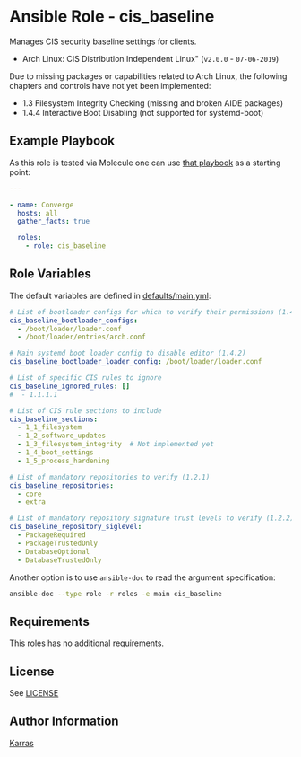 # Ansible Role - cis\_baseline

Manages CIS security baseline settings for clients.

* Arch Linux: CIS Distribution Independent Linux" (`v2.0.0` - `07-06-2019`)

Due to missing packages or capabilities related to Arch Linux, the following
chapters and controls have not yet been implemented:

* 1.3 Filesystem Integrity Checking (missing and broken AIDE packages)
* 1.4.4 Interactive Boot Disabling (not supported for systemd-boot)

## Example Playbook

As this role is tested via Molecule one can use [that
playbook](./molecule/default/converge.yml) as a starting point:

```yaml
---

- name: Converge
  hosts: all
  gather_facts: true

  roles:
    - role: cis_baseline
```

## Role Variables

The default variables are defined in [defaults/main.yml](./defaults/main.yml):

```yaml
# List of bootloader configs for which to verify their permissions (1.4.1)
cis_baseline_bootloader_configs:
  - /boot/loader/loader.conf
  - /boot/loader/entries/arch.conf

# Main systemd boot loader config to disable editor (1.4.2)
cis_baseline_bootloader_loader_config: /boot/loader/loader.conf

# List of specific CIS rules to ignore
cis_baseline_ignored_rules: []
#  - 1.1.1.1

# List of CIS rule sections to include
cis_baseline_sections:
  - 1_1_filesystem
  - 1_2_software_updates
  - 1_3_filesystem_integrity  # Not implemented yet
  - 1_4_boot_settings
  - 1_5_process_hardening

# List of mandatory repositories to verify (1.2.1)
cis_baseline_repositories:
  - core
  - extra

# List of mandatory repository signature trust levels to verify (1.2.2)
cis_baseline_repository_siglevel:
  - PackageRequired
  - PackageTrustedOnly
  - DatabaseOptional
  - DatabaseTrustedOnly
```

Another option is to use `ansible-doc` to read the argument specification:

```sh
ansible-doc --type role -r roles -e main cis_baseline
```

## Requirements

This roles has no additional requirements.

## License

See [LICENSE](./LICENSE)

## Author Information

[Karras](https://github.com/karras)

